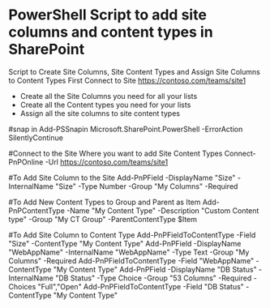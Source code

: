 # PowerShell Script to add site columns and content types in SharePoint

 
Script to Create Site Columns, Site Content Types and Assign Site Columns to Content Types
First Connect to Site https://contoso.com/teams/site1
- Create all the Site Columns you need for all your lists
- Create all the Content types you need for your lists
- Assign all the site columns to site content types

#snap in
Add-PSSnapin Microsoft.SharePoint.PowerShell -ErrorAction SilentlyContinue 

#Connect to the Site Where you want to add Site Content Types
Connect-PnPOnline -Url https://contoso.com/teams/site1

#To Add Site Column to the Site
Add-PnPField -DisplayName "Size" -InternalName "Size" -Type Number -Group "My Columns" -Required 

#To Add New Content Types to Group and Parent as Item
Add-PnPContentType -Name "My Content Type" -Description "Custom Content type" -Group "My CT Group" -ParentContentType $Item

#To Add Site Column to Content Type
Add-PnPFieldToContentType -Field "Size" -ContentType "My Content Type" 
Add-PnPField -DisplayName "WebAppName" -InternalName "WebAppName" -Type Text -Group "My Columns" -Required 
Add-PnPFieldToContentType -Field "WebAppName" -ContentType "My Content Type" 
Add-PnPField -DisplayName "DB Status" -InternalName "DB Status" -Type Choice -Group "53 Columns" -Required -Choices "Full","Open"
Add-PnPFieldToContentType -Field "DB Status" -ContentType "My Content Type" 
